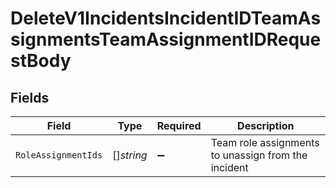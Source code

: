 # DeleteV1IncidentsIncidentIDTeamAssignmentsTeamAssignmentIDRequestBody


## Fields

| Field                                               | Type                                                | Required                                            | Description                                         |
| --------------------------------------------------- | --------------------------------------------------- | --------------------------------------------------- | --------------------------------------------------- |
| `RoleAssignmentIds`                                 | []*string*                                          | :heavy_minus_sign:                                  | Team role assignments to unassign from the incident |